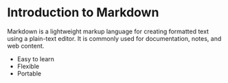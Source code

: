 # Introduction to Markdown

Markdown is a lightweight markup language for creating formatted text using a plain-text editor. It is commonly used for documentation, notes, and web content.

- Easy to learn
- Flexible
- Portable

